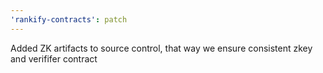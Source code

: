 ```yaml
---
'rankify-contracts': patch
---
```


Added ZK artifacts to source control, that way we ensure consistent zkey and verififer contract
